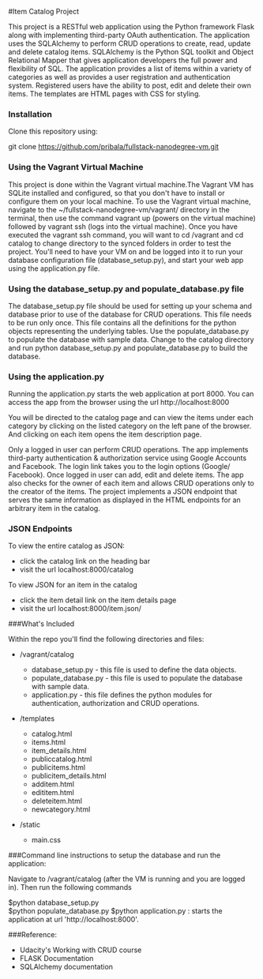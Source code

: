 #Item Catalog Project

This project is a RESTful web application using the Python framework Flask along with implementing third-party OAuth 
authentication. The application uses the SQLAlchemy to perform CRUD operations to create, read, update and delete 
catalog items. SQLAlchemy is the Python SQL toolkit and Object Relational Mapper that gives application developers 
the full power and flexibility of SQL.
The application provides a list of items within a variety of categories as well as provides a user 
registration and authentication system. 
Registered users have the ability to post, edit and delete their own items. 
The templates are HTML pages with CSS for styling.

### Installation

Clone this repository using:

git clone https://github.com/pribala/fullstack-nanodegree-vm.git

### Using the Vagrant Virtual Machine

This project is done within the Vagrant virtual machine.The Vagrant VM has SQLite installed and configured, 
so that you don't have to install or configure them on your local machine.
To use the Vagrant virtual machine, navigate to the ~/fullstack-nanodegree-vm/vagrant/ directory in the 
terminal, then use the command vagrant up (powers on the virtual machine) followed by vagrant ssh 
(logs into the virtual machine).
Once you have executed the vagrant ssh command, you will want to cd /vagrant and cd catalog to change directory 
to the synced folders in order to test the project.
You'll need to have your VM on and be logged into it to run your database configuration file (database_setup.py), 
and start your web app using the application.py file.

### Using the database_setup.py and populate_database.py file

The database_setup.py file should be used for setting up your schema and database prior to use of the database 
for CRUD operations. This file needs to be run only once.
This file contains all the definitions for the python objects representing the underlying tables. Use the 
populate_database.py to populate the database with sample data.
Change to the catalog directory and run python database_setup.py and populate_database.py to build the database.

### Using the application.py

Running the application.py starts the web application at port 8000.
You can access the app from the browser using the url http://localhost:8000

You will be directed to the catalog page and can view the items under each category
by clicking on the listed category on the left pane of the browser. And clicking on each
item opens the item description page.

Only a logged in user can perform CRUD operations. 
The app implements third-party authentication & authorization service using Google Accounts and
Facebook. The login link takes  you to the login options (Google/ Facebook). Once logged in user can add, edit and 
delete items. The app also checks for the owner of each item and allows CRUD operations only to the creator of the 
items. The project implements a JSON endpoint that serves the same information as displayed in the HTML endpoints 
for an arbitrary item in the catalog.

### JSON Endpoints

To view the entire catalog as JSON: 
  * click the catalog link on the heading bar
  * visit the url localhost:8000/catalog

To view JSON for an item in the catalog
  * click the item detail link on the item details page
  * visit the url localhost:8000/item.json/<item-id>  

###What's Included

Within the repo you'll find the following directories and files:

  * /vagrant/catalog 
      * database_setup.py - this file is used to define the data objects.
      * populate_database.py -  this file is used to populate the database with sample data.
      * application.py -  this file defines the python modules for authentication, authorization and CRUD operations.
	                      
  * /templates 
      * catalog.html
	  * items.html
	  * item_details.html
	  * publiccatalog.html
	  * publicitems.html
	  * publicitem_details.html
	  * additem.html
	  * edititem.html
	  * deleteitem.html
	  * newcategory.html
  * /static 
      * main.css  

###Command line instructions to setup the database and run the application:

Navigate to /vagrant/catalog (after the VM is running and you are logged in). Then run the following commands

$python database_setup.py  
$python populate_database.py
$python application.py : starts the application at url 'http://localhost:8000'. 

###Reference:
  * Udacity's Working with CRUD course
  * FLASK Documentation
  * SQLAlchemy documentation
   